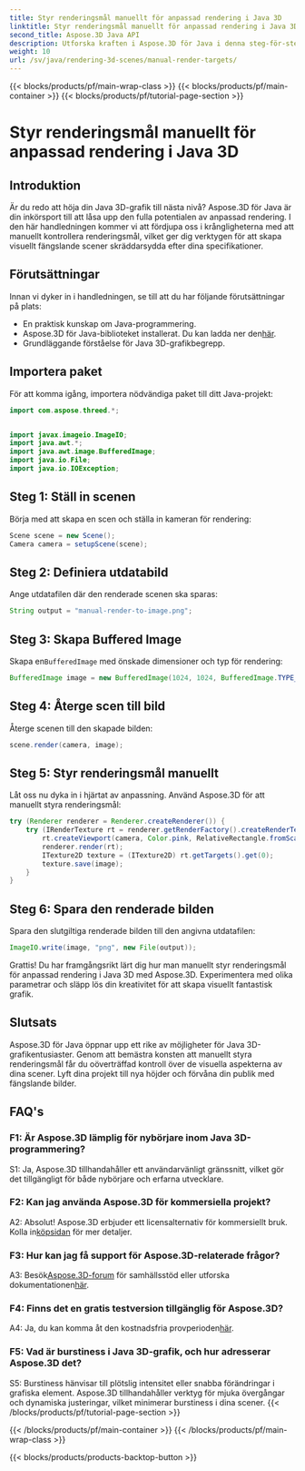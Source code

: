 ```yaml
---
title: Styr renderingsmål manuellt för anpassad rendering i Java 3D
linktitle: Styr renderingsmål manuellt för anpassad rendering i Java 3D
second_title: Aspose.3D Java API
description: Utforska kraften i Aspose.3D för Java i denna steg-för-steg-guide. Styr renderingsmål manuellt för fantastisk anpassad Java 3D-grafik.
weight: 10
url: /sv/java/rendering-3d-scenes/manual-render-targets/
---
```


{{< blocks/products/pf/main-wrap-class >}}
{{< blocks/products/pf/main-container >}}
{{< blocks/products/pf/tutorial-page-section >}}

# Styr renderingsmål manuellt för anpassad rendering i Java 3D

## Introduktion

Är du redo att höja din Java 3D-grafik till nästa nivå? Aspose.3D för Java är din inkörsport till att låsa upp den fulla potentialen av anpassad rendering. I den här handledningen kommer vi att fördjupa oss i krångligheterna med att manuellt kontrollera renderingsmål, vilket ger dig verktygen för att skapa visuellt fängslande scener skräddarsydda efter dina specifikationer.

## Förutsättningar

Innan vi dyker in i handledningen, se till att du har följande förutsättningar på plats:

- En praktisk kunskap om Java-programmering.
-  Aspose.3D för Java-biblioteket installerat. Du kan ladda ner den[här](https://releases.aspose.com/3d/java/).
- Grundläggande förståelse för Java 3D-grafikbegrepp.

## Importera paket

För att komma igång, importera nödvändiga paket till ditt Java-projekt:

```java
import com.aspose.threed.*;


import javax.imageio.ImageIO;
import java.awt.*;
import java.awt.image.BufferedImage;
import java.io.File;
import java.io.IOException;
```

## Steg 1: Ställ in scenen

Börja med att skapa en scen och ställa in kameran för rendering:

```java
Scene scene = new Scene();
Camera camera = setupScene(scene);
```

## Steg 2: Definiera utdatabild

Ange utdatafilen där den renderade scenen ska sparas:

```java
String output = "manual-render-to-image.png";
```

## Steg 3: Skapa Buffered Image

 Skapa en`BufferedImage` med önskade dimensioner och typ för rendering:

```java
BufferedImage image = new BufferedImage(1024, 1024, BufferedImage.TYPE_3BYTE_BGR);
```

## Steg 4: Återge scen till bild

Återge scenen till den skapade bilden:

```java
scene.render(camera, image);
```

## Steg 5: Styr renderingsmål manuellt

Låt oss nu dyka in i hjärtat av anpassning. Använd Aspose.3D för att manuellt styra renderingsmål:

```java
try (Renderer renderer = Renderer.createRenderer()) {
    try (IRenderTexture rt = renderer.getRenderFactory().createRenderTexture(new RenderParameters(), 1, image.getWidth(), image.getHeight())) {
        rt.createViewport(camera, Color.pink, RelativeRectangle.fromScale(0, 0, 1, 1));
        renderer.render(rt);
        ITexture2D texture = (ITexture2D) rt.getTargets().get(0);
        texture.save(image);
    }
}
```

## Steg 6: Spara den renderade bilden

Spara den slutgiltiga renderade bilden till den angivna utdatafilen:

```java
ImageIO.write(image, "png", new File(output));
```

Grattis! Du har framgångsrikt lärt dig hur man manuellt styr renderingsmål för anpassad rendering i Java 3D med Aspose.3D. Experimentera med olika parametrar och släpp lös din kreativitet för att skapa visuellt fantastisk grafik.

## Slutsats

Aspose.3D för Java öppnar upp ett rike av möjligheter för Java 3D-grafikentusiaster. Genom att bemästra konsten att manuellt styra renderingsmål får du oöverträffad kontroll över de visuella aspekterna av dina scener. Lyft dina projekt till nya höjder och förvåna din publik med fängslande bilder.

## FAQ's

### F1: Är Aspose.3D lämplig för nybörjare inom Java 3D-programmering?

S1: Ja, Aspose.3D tillhandahåller ett användarvänligt gränssnitt, vilket gör det tillgängligt för både nybörjare och erfarna utvecklare.

### F2: Kan jag använda Aspose.3D för kommersiella projekt?

 A2: Absolut! Aspose.3D erbjuder ett licensalternativ för kommersiellt bruk. Kolla in[köpsidan](https://purchase.aspose.com/buy) för mer detaljer.

### F3: Hur kan jag få support för Aspose.3D-relaterade frågor?

 A3: Besök[Aspose.3D-forum](https://forum.aspose.com/c/3d/18) för samhällsstöd eller utforska dokumentationen[här](https://reference.aspose.com/3d/java/).

### F4: Finns det en gratis testversion tillgänglig för Aspose.3D?

 A4: Ja, du kan komma åt den kostnadsfria provperioden[här](https://releases.aspose.com/).

### F5: Vad är burstiness i Java 3D-grafik, och hur adresserar Aspose.3D det?

S5: Burstiness hänvisar till plötslig intensitet eller snabba förändringar i grafiska element. Aspose.3D tillhandahåller verktyg för mjuka övergångar och dynamiska justeringar, vilket minimerar burstiness i dina scener.
{{< /blocks/products/pf/tutorial-page-section >}}

{{< /blocks/products/pf/main-container >}}
{{< /blocks/products/pf/main-wrap-class >}}

{{< blocks/products/products-backtop-button >}}
